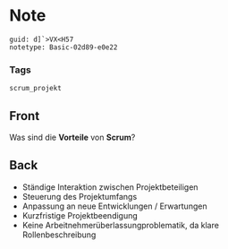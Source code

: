 # Note
```
guid: d]`>VX<H57
notetype: Basic-02d89-e0e22
```

### Tags
```
scrum_projekt
```

## Front
Was sind die <b>Vorteile</b> von <b>Scrum</b>?

## Back
<ul>
  <li>Ständige Interaktion zwischen Projektbeteiligen
  <li>Steuerung des Projektumfangs
  <li>Anpassung an neue Entwicklungen / Erwartungen
  <li>Kurzfristige Projektbeendigung
  <li>Keine Arbeitnehmerüberlassungproblematik, da klare
  Rollenbeschreibung
</ul>
